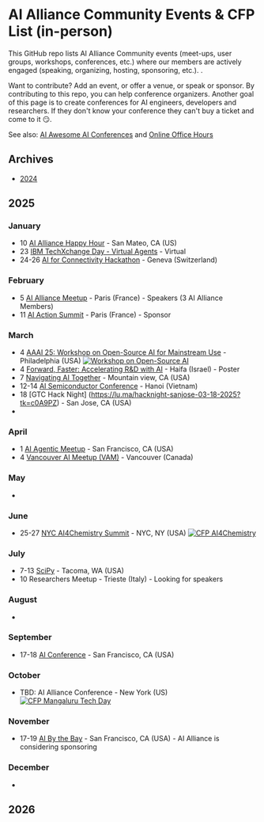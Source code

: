 # AI Alliance Community Events & CFP List (in-person) 

This GitHub repo lists AI Alliance Community events (meet-ups, user groups, workshops, conferences, etc.) where our members are actively engaged (speaking, organizing, hosting, sponsoring, etc.). .

Want to contribute? Add an event, or offer a venue, or speak or sponsor.  By contributing to this repo, you can help conference organizers. Another goal of this page is to create conferences for AI engineers, developers and researchers.
If they don't know your conference they can't buy a ticket and come to it 😏.

See also: [AI Awesome AI Conferences](awesome-ai-conferences.md) and [Online Office Hours](../online/office-hours.md)

## Archives
* [2024](archives/2024.md)

## 2025

### January
* 10 [AI Alliance Happy Hour](https://lu.ma/tg7mwi7t) - San Mateo, CA (US)
* 23 [IBM TechXchange Day - Virtual Agents](https://ibmtechxchange-virtual-agents.bemyapp.com) - Virtual
* 24-26 [AI for Connectivity Hackathon](https://lablab.ai/event/ai-for-connectivity-hackathon) - Geneva (Switzerland)


### February
* 5 [AI Alliance Meetup](https://lu.ma/vejv8xcx) - Paris (France) - Speakers (3 AI Alliance Members)
* 11 [AI Action Summit](https://www.elysee.fr/en/sommet-pour-l-action-sur-l-ia) - Paris (France) - Sponsor
  
### March
* 4 [AAAI 25: Workshop on Open-Source AI for Mainstream Use](https://the-ai-alliance.github.io/AAAI-25-Workshop-on-Open-Source-AI-for-Mainstream-Use/#aaai-25-workshop-on-open-source-ai-for-mainstream-use) - Philadelphia (USA) <a href="https://the-ai-alliance.github.io/AAAI-25-Workshop-on-Open-Source-AI-for-Mainstream-Use/submission-details/"><img alt="Workshop on Open-Source AI" src="https://img.shields.io/static/v1?label=CFP&message=until%2024-November-2024&color=red"></a>
* 4 [Forward, Faster: Accelerating R&D with AI](https://research.ibm.com/haifa/forward%20faster-2025/index.html) - Haifa (Israel) - Poster
* 7 [Navigating AI Together](https://www.eventbrite.com/e/navigating-ai-together-a-bay-area-community-college-unconference-tickets-1231783340129) - Mountain view, CA (USA)
* 12-14 [AI Semiconductor Conference](https://www.aisc.events) - Hanoi (Vietnam)
* 18 [GTC Hack Night] (https://lu.ma/hacknight-sanjose-03-18-2025?tk=c0A9PZ) - San Jose, CA (USA)
* 

### April
* 1 [AI Agentic Meetup](https://lu.ma/cspedjbp) - San Francisco, CA (USA)
* 4 [Vancouver AI Meetup (VAM)](https://lu.ma/3plvmyg1) - Vancouver (Canada)

### May
*

### June
* 25-27 [NYC AI4Chemistry Summit](https://wp.nyu.edu/sccpc/nyc-ai4chemistry-summit) - NYC, NY (USA) <a href="https://wp.nyu.edu/sccpc/abstract-submission/"><img alt="CFP AI4Chemistry" src="https://img.shields.io/static/v1?label=CFP&message=until%2015-April-2025&color=red"></a>

### July
* 7-13 [SciPy](https://www.scipy2025.scipy.org/) - Tacoma, WA (USA)
* 10 Researchers Meetup - Trieste (Italy) - Looking for speakers

### August
*

### September
* 17-18 [AI Conference](https://aiconference.com/) - San Francisco, CA (USA)

### October
* TBD: AI Alliance Conference - New York (US) <a href="https://sessionize.com/techmang/"><img alt="CFP Mangaluru Tech Day" src="https://img.shields.io/static/v1?label=CFP&message=until%2026-January-2025&color=red"></a>

### November
* 17-19 [AI By the Bay](https://ai.bythebay.io/) - San Francisco, CA (USA) - AI Alliance is considering sponsoring

### December
*

## 2026

